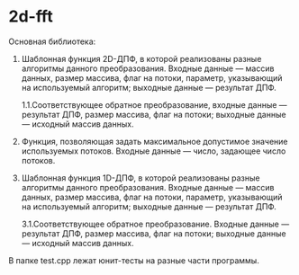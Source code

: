 # 2d-fft
Основная библиотека:

1. Шаблонная функция 2D-ДПФ, в которой реализованы разные алгоритмы данного преобразования. Входные данные — массив данных, размер массива, флаг на потоки, параметр, указывающий на используемый алгоритм; выходные данные — результат ДПФ.

    1.1.Соответствующее обратное преобразование, входные данные — результат ДПФ, размер массива, флаг на потоки; выходные данные — исходный массив данных.

2. Функция, позволяющая задать максимальное допустимое значение используемых потоков. Входные данные — число, задающее число потоков.


3. Шаблонная функция 1D-ДПФ, в которой реализованы разные алгоритмы
данного преобразования. Входные данные — массив данных, размер массива, флаг на потоки, параметр, указывающий на используемый алгоритм; выходные данные — результат ДПФ.

    3.1.Соответствующее обратное преобразование. Входные данные — результат ДПФ, размер массива, флаг на потоки; выходные данные — исходный массив данных.


В папке test.cpp лежат юнит-тесты на разные части программы.
